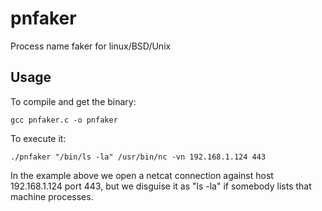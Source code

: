 # pnfaker
Process name faker for linux/BSD/Unix

## Usage
To compile and get the binary:
```
gcc pnfaker.c -o pnfaker
```

To execute it:
```
./pnfaker "/bin/ls -la" /usr/bin/nc -vn 192.168.1.124 443
```
In the example above we open a netcat connection against host 192.168.1.124 port 443, but we disguise it as "ls -la" if somebody lists that machine processes.
